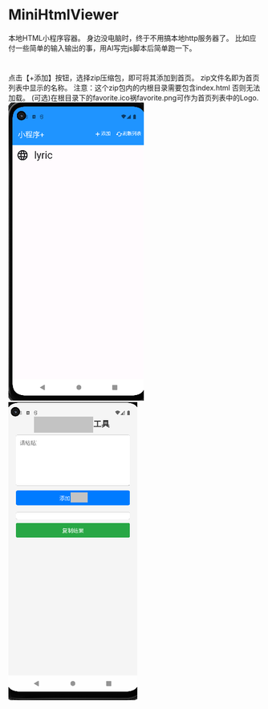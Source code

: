 # MiniHtmlViewer
本地HTML小程序容器。
身边没电脑时，终于不用搞本地http服务器了。
比如应付一些简单的输入输出的事，用AI写完js脚本后简单跑一下。
# 
点击【+添加】按钮，选择zip压缩包，即可将其添加到首页。
zip文件名即为首页列表中显示的名称。
注意：这个zip包内的内根目录需要包含index.html 否则无法加载。
(可选)在根目录下的favorite.ico祸favorite.png可作为首页列表中的Logo.
<br>
![image](https://github.com/Cf0775/MiniHtmlViewer/blob/main/%E6%88%AA%E5%9B%BE1.PNG)
<br>
![image](https://github.com/Cf0775/MiniHtmlViewer/blob/main/%E6%88%AA%E5%9B%BE2.PNG)
<br>
